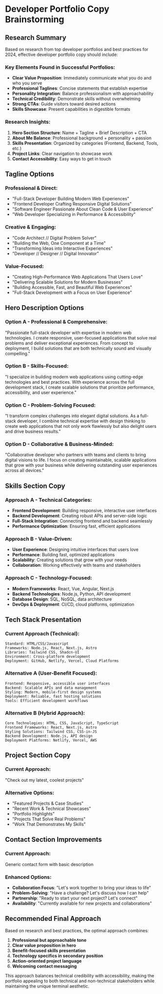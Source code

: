 # Developer Portfolio Copy Brainstorming

## Research Summary

Based on research from top developer portfolios and best practices for 2024, effective developer portfolio copy should include:

### Key Elements Found in Successful Portfolios:
- **Clear Value Proposition**: Immediately communicate what you do and who you serve
- **Professional Taglines**: Concise statements that establish expertise
- **Personality Integration**: Balance professionalism with approachability 
- **Technical Credibility**: Demonstrate skills without overwhelming
- **Strong CTAs**: Guide visitors toward desired actions
- **Skills Showcase**: Present capabilities in digestible formats

### Research Insights:
1. **Hero Section Structure**: Name + Tagline + Brief Description + CTA
2. **About Me Balance**: Professional background + personality + passion
3. **Skills Presentation**: Organized by categories (Frontend, Backend, Tools, etc.)
4. **Project Links**: Clear navigation to showcase work
5. **Contact Accessibility**: Easy ways to get in touch

## Tagline Options

### Professional & Direct:
- "Full-Stack Developer Building Modern Web Experiences"
- "Frontend Developer Crafting Responsive Digital Solutions"
- "Software Engineer Passionate About Clean Code & User Experience"
- "Web Developer Specializing in Performance & Accessibility"

### Creative & Engaging:
- "Code Architect // Digital Problem Solver"
- "Building the Web, One Component at a Time"
- "Transforming Ideas into Interactive Experiences"
- "Developer // Designer // Digital Innovator"

### Value-Focused:
- "Creating High-Performance Web Applications That Users Love"
- "Delivering Scalable Solutions for Modern Businesses"
- "Building Accessible, Fast, and Beautiful Web Experiences"
- "Full-Stack Development with a Focus on User Experience"

## Hero Description Options

### Option A - Professional & Comprehensive:
"Passionate full-stack developer with expertise in modern web technologies. I create responsive, user-focused applications that solve real problems and deliver exceptional experiences. From concept to deployment, I build solutions that are both technically sound and visually compelling."

### Option B - Skills-Focused:
"I specialize in building modern web applications using cutting-edge technologies and best practices. With experience across the full development stack, I create scalable solutions that prioritize performance, accessibility, and user experience."

### Option C - Problem-Solving Focused:
"I transform complex challenges into elegant digital solutions. As a full-stack developer, I combine technical expertise with design thinking to create web applications that not only work flawlessly but also delight users and drive business results."

### Option D - Collaborative & Business-Minded:
"Collaborative developer who partners with teams and clients to bring digital visions to life. I focus on creating maintainable, scalable applications that grow with your business while delivering outstanding user experiences across all devices."

## Skills Section Copy

### Approach A - Technical Categories:
- **Frontend Development**: Building responsive, interactive user interfaces
- **Backend Development**: Creating robust APIs and server-side logic  
- **Full-Stack Integration**: Connecting frontend and backend seamlessly
- **Performance Optimization**: Ensuring fast, efficient applications

### Approach B - Value-Driven:
- **User Experience**: Designing intuitive interfaces that users love
- **Performance**: Building fast, optimized applications
- **Scalability**: Creating solutions that grow with your needs
- **Collaboration**: Working effectively with teams and stakeholders

### Approach C - Technology-Focused:
- **Modern Frameworks**: React, Vue, Angular, Next.js
- **Backend Technologies**: Node.js, Python, API development
- **Database Design**: SQL, NoSQL, data architecture
- **DevOps & Deployment**: CI/CD, cloud platforms, optimization

## Tech Stack Presentation

### Current Approach (Technical):
```
Standard: HTML/CSS/Javascript
Frameworks: Node.js, React, Next.js, Astro  
Libraries: Tailwind CSS, Shadcn-UI
Environment: Cross-platform development
Deployment: GitHub, Netlify, Vercel, Cloud Platforms
```

### Alternative A (User-Benefit Focused):
```
Frontend: Responsive, accessible user interfaces
Backend: Scalable APIs and data management
Styling: Modern, mobile-first design systems
Deployment: Reliable, fast hosting solutions
Tools: Efficient development workflows
```

### Alternative B (Hybrid Approach):
```
Core Technologies: HTML, CSS, JavaScript, TypeScript
Frontend Frameworks: React, Next.js, Astro
Styling Solutions: Tailwind CSS, CSS-in-JS
Backend Development: Node.js, API design
Deployment Platforms: Netlify, Vercel, AWS
```

## Project Section Copy

### Current Approach:
"Check out my latest, coolest projects"

### Alternative Options:
- "Featured Projects & Case Studies"
- "Recent Work & Technical Showcases"  
- "Portfolio Highlights"
- "Projects That Solve Real Problems"
- "Work That Demonstrates My Skills"

## Contact Section Improvements

### Current Approach:
Generic contact form with basic description

### Enhanced Options:
- **Collaboration Focus**: "Let's work together to bring your ideas to life"
- **Problem-Solving**: "Have a challenge? Let's discuss how I can help"
- **Partnership**: "Ready to start your next project? Let's connect"
- **Availability**: "Currently available for new projects and collaborations"

## Recommended Final Approach

Based on research and best practices, the optimal approach combines:

1. **Professional but approachable tone**
2. **Clear value proposition in hero**
3. **Benefit-focused skills presentation**
4. **Technology specifics in secondary position**
5. **Action-oriented project language**
6. **Welcoming contact messaging**

This approach balances technical credibility with accessibility, making the portfolio appealing to both technical and non-technical stakeholders while maintaining the unique terminal aesthetic.